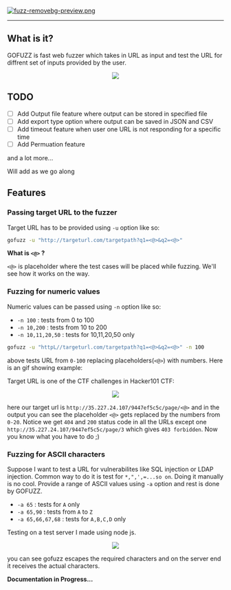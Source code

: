 [![fuzz-removebg-preview.png](https://i.postimg.cc/VsxCTCxS/fuzz-removebg-preview.png)](https://postimg.cc/rz9sRKFc)

<hr />

## What is it?

GOFUZZ is fast web fuzzer which takes in URL as input and test the URL for diffrent set of inputs provided by the user.

<p align="center">
   <img src="https://i.postimg.cc/Mpmq7n2f/gofuzz-usage.png"/>
</p>

## TODO

- [ ] Add Output file feature where output can be stored in specified file
- [ ] Add export type option where output can be saved in JSON and CSV
- [ ] Add timeout feature when user one URL is not responding for a specific time
- [ ] Add Permuation feature

and a lot more... 

Will add as we go along

## Features

### Passing target URL to the fuzzer

Target URL has to be provided using `-u` option like so:

```bash
gofuzz -u "http://targeturl.com/targetpath?q1=<@>&q2=<@>"
```
**What is `<@>` ?**

`<@>` is placeholder where the test cases will be placed while fuzzing. We'll see how it works on the way.

### Fuzzing for numeric values

Numeric values can be passed using `-n` option like so:

- `-n 100` : tests from 0 to 100
- `-n 10,200` : tests from 10 to 200
- `-n 10,11,20,50` : tests for 10,11,20,50 only

```bash
gofuzz -u "httpL//targeturl.com/targetpath?q1=<@>&q2=<@>" -n 100
```

above tests URL from `0-100` replacing placeholders(`<@>`) with numbers. Here is an gif showing example:

Target URL is one of the CTF challenges in Hacker101 CTF:

<p align="center">
  <img src="https://i.imgur.com/PLDrYIk.gif" />
</p>

here our target url is `http://35.227.24.107/9447ef5c5c/page/<@>` and in the output you can see the placeholder `<@>` gets replaced by the numbers from `0-20`. Notice we get `404` and `200` status code in all the URLs except one `http://35.227.24.107/9447ef5c5c/page/3` which gives `403 forbidden`. Now you know what you have to do ;)

### Fuzzing for ASCII characters

Suppose I want to test a URL for vulnerabilites like SQL injection or LDAP injection. Common way to do it is test for `*,",',=...so on`. Doing it manually is no cool. Provide a range of ASCII values using `-a` option and rest is done by GOFUZZ.

- `-a 65` : tests for `A` only
- `-a 65,90` : tests from `A` to `Z`
- `-a 65,66,67,68` : tests for `A,B,C,D` only

Testing on a test server I made using node js.

<p align="center">
   <img src="https://i.imgur.com/A0lVXcC.gif" />
</p>

you can see gofuzz escapes the required characters and on the server end it receives the actual characters.

**Documentation in Progress...**
